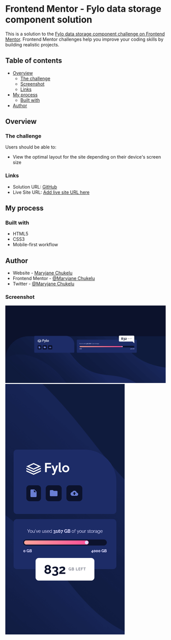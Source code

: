 # Frontend Mentor - Fylo data storage component solution

This is a solution to the [Fylo data storage component challenge on Frontend Mentor](https://www.frontendmentor.io/challenges/fylo-data-storage-component-1dZPRbV5n). Frontend Mentor challenges help you improve your coding skills by building realistic projects. 

## Table of contents

- [Overview](#overview)
  - [The challenge](#the-challenge)
  - [Screenshot](#screenshot)
  - [Links](#links)
- [My process](#my-process)
  - [Built with](#built-with)
- [Author](#author)



## Overview

### The challenge

Users should be able to:

- View the optimal layout for the site depending on their device's screen size

### Links

- Solution URL: [GitHub](https://github.com/Maryjanechukelu/Frontend-Mentor/tree/main/fylo-data-storage-component)
- Live Site URL: [Add live site URL here](https://your-live-site-url.com)

## My process

### Built with

- HTML5 
- CSS3
- Mobile-first workflow

## Author

- Website - [Maryjane Chukelu](https://maryjaneportfolio.vercel.app/)
- Frontend Mentor - [@Maryjane Chukelu](https://www.frontendmentor.io/profile/Maryjanechukelu)
- Twitter - [@Maryjane Chukelu](https://www.twitter.com/maryjanechukelu)




### Screenshot

![screenshot](./desktop.png)
![screenshot](./mobile.png)

